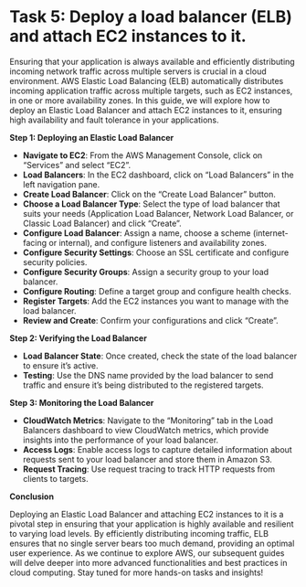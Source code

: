 # Task 5: Deploy a load balancer (ELB) and attach EC2 instances to it.

Ensuring that your application is always available and efficiently distributing incoming network traffic across multiple servers is crucial in a cloud environment. AWS Elastic Load Balancing (ELB) automatically distributes incoming application traffic across multiple targets, such as EC2 instances, in one or more availability zones. In this guide, we will explore how to deploy an Elastic Load Balancer and attach EC2 instances to it, ensuring high availability and fault tolerance in your applications.

**Step 1: Deploying an Elastic Load Balancer**

- **Navigate to EC2**: From the AWS Management Console, click on “Services” and select “EC2”.
- **Load Balancers**: In the EC2 dashboard, click on “Load Balancers” in the left navigation pane.
- **Create Load Balancer**: Click on the “Create Load Balancer” button.
- **Choose a Load Balancer Type**: Select the type of load balancer that suits your needs (Application Load Balancer, Network Load Balancer, or Classic Load Balancer) and click “Create”.
- **Configure Load Balancer**: Assign a name, choose a scheme (internet-facing or internal), and configure listeners and availability zones.
- **Configure Security Settings**: Choose an SSL certificate and configure security policies.
- **Configure Security Groups**: Assign a security group to your load balancer.
- **Configure Routing**: Define a target group and configure health checks.
- **Register Targets**: Add the EC2 instances you want to manage with the load balancer.
- **Review and Create**: Confirm your configurations and click “Create”.

**Step 2: Verifying the Load Balancer**

- **Load Balancer State**: Once created, check the state of the load balancer to ensure it’s active.
- **Testing**: Use the DNS name provided by the load balancer to send traffic and ensure it’s being distributed to the registered targets.

**Step 3: Monitoring the Load Balancer**

- **CloudWatch Metrics**: Navigate to the “Monitoring” tab in the Load Balancers dashboard to view CloudWatch metrics, which provide insights into the performance of your load balancer.
- **Access Logs**: Enable access logs to capture detailed information about requests sent to your load balancer and store them in Amazon S3.
- **Request Tracing**: Use request tracing to track HTTP requests from clients to targets.

**Conclusion**

Deploying an Elastic Load Balancer and attaching EC2 instances to it is a pivotal step in ensuring that your application is highly available and resilient to varying load levels. By efficiently distributing incoming traffic, ELB ensures that no single server bears too much demand, providing an optimal user experience. As we continue to explore AWS, our subsequent guides will delve deeper into more advanced functionalities and best practices in cloud computing. Stay tuned for more hands-on tasks and insights!